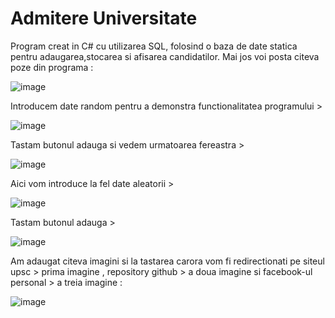 # Admitere Universitate

Program creat in C# cu utilizarea SQL, folosind o baza de date statica pentru adaugarea,stocarea si afisarea candidatilor.
Mai jos voi posta citeva poze din programa :

![image](https://github.com/user-attachments/assets/a52c4673-3c6e-4307-9677-f314618891ee)

Introducem date random pentru a demonstra functionalitatea programului >

![image](https://github.com/user-attachments/assets/69a25623-3c73-43dc-a3db-1ae031f6a190)

Tastam butonul adauga si vedem urmatoarea fereastra > 

![image](https://github.com/user-attachments/assets/ad30961c-ca8b-4e4c-893b-82118d650551)

Aici vom introduce la fel date aleatorii > 

![image](https://github.com/user-attachments/assets/2561e3a5-a5b6-4493-b4b5-43b9dde227e5)

Tastam butonul adauga > 

![image](https://github.com/user-attachments/assets/6aab128c-4905-4c6f-aa6b-858405774f25)

Am adaugat citeva imagini si la tastarea carora vom fi redirectionati pe siteul upsc > prima imagine , repository github > a doua imagine si facebook-ul personal > a treia imagine :

![image](https://github.com/user-attachments/assets/4970ea50-8287-4ec9-9f37-274bd17525f8)




